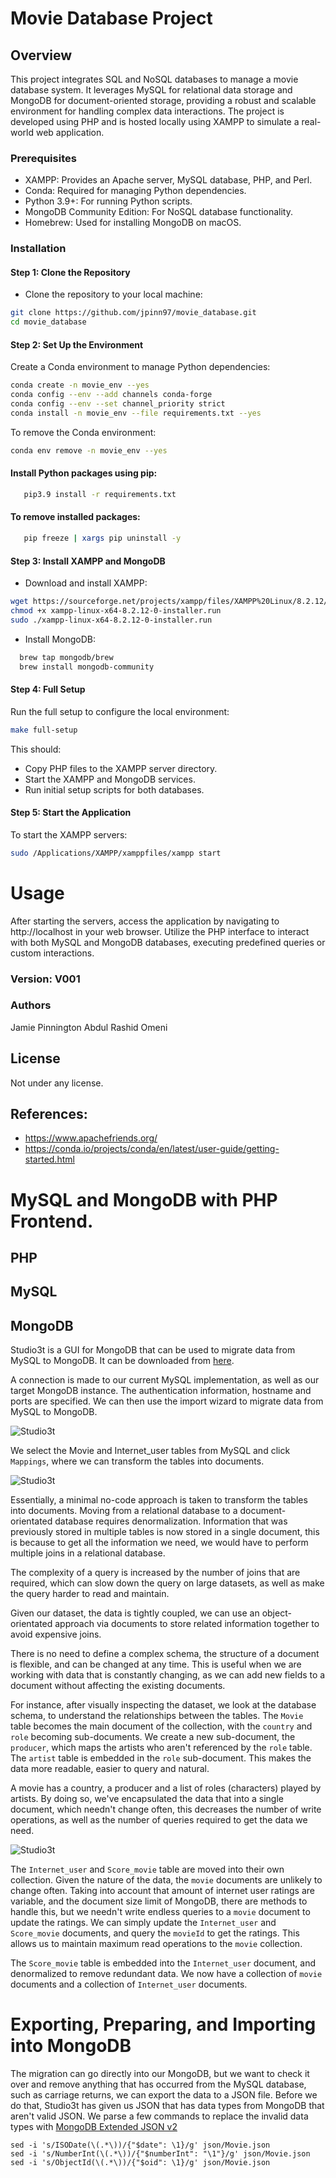 Movie Database Project
=======================


Overview
----------

This project integrates SQL and NoSQL databases to manage a movie database system. It leverages MySQL for relational data storage and MongoDB for document-oriented storage, providing a robust and scalable environment for handling complex data interactions. The project is developed using PHP and is hosted locally using XAMPP to simulate a real-world web application.

### Prerequisites
- XAMPP: Provides an Apache server, MySQL database, PHP, and Perl.
- Conda: Required for managing Python dependencies.
- Python 3.9+: For running Python scripts.
- MongoDB Community Edition: For NoSQL database functionality.
- Homebrew: Used for installing MongoDB on macOS.

### Installation

#### Step 1: Clone the Repository
- Clone the repository to your local machine:

```bash
git clone https://github.com/jpinn97/movie_database.git
cd movie_database
```

#### Step 2: Set Up the Environment

Create a Conda environment to manage Python dependencies:

```bash
conda create -n movie_env --yes
conda config --env --add channels conda-forge
conda config --env --set channel_priority strict
conda install -n movie_env --file requirements.txt --yes
```

To remove the Conda environment:

```bash
conda env remove -n movie_env --yes
```

#### Install Python packages using pip:

```bash
   pip3.9 install -r requirements.txt
```


#### To remove installed packages:

```bash
   pip freeze | xargs pip uninstall -y
```

#### Step 3: Install XAMPP and MongoDB

- Download and install XAMPP:

```bash
wget https://sourceforge.net/projects/xampp/files/XAMPP%20Linux/8.2.12/xampp-linux-x64-8.2.12-0-installer.run
chmod +x xampp-linux-x64-8.2.12-0-installer.run
sudo ./xampp-linux-x64-8.2.12-0-installer.run
```
- Install MongoDB:

```bash
  brew tap mongodb/brew
  brew install mongodb-community
```


#### Step 4: Full Setup

Run the full setup to configure the local environment:

```bash
make full-setup

```

This should:

- Copy PHP files to the XAMPP server directory.
- Start the XAMPP and MongoDB services.
- Run initial setup scripts for both databases.

#### Step 5: Start the Application

To start the XAMPP servers:


```bash
sudo /Applications/XAMPP/xamppfiles/xampp start
```

# Usage
After starting the servers, access the application by navigating to http://localhost in your web browser. Utilize the PHP interface to interact with both MySQL and MongoDB databases, executing predefined queries or custom interactions.

### Version: V001

### Authors
Jamie Pinnington
Abdul Rashid Omeni


## License
Not under any license.


## References: 
- https://www.apachefriends.org/
- https://conda.io/projects/conda/en/latest/user-guide/getting-started.html



# MySQL and MongoDB with PHP Frontend.

## PHP

## MySQL

## MongoDB

Studio3t is a GUI for MongoDB that can be used to migrate data from MySQL to MongoDB. It can be downloaded from [here](https://studio3t.com/download/).

A connection is made to our current MySQL implementation, as well as our target MongoDB instance. The authentication information, hostname and ports are specified. We can then use the import wizard to migrate data from MySQL to MongoDB.

![Studio3t](/images/image_1.png)

We select the Movie and Internet_user tables from MySQL and click `Mappings`, where we can transform the tables into documents.

![Studio3t](/images/image_2.png)

Essentially, a minimal no-code approach is taken to transform the tables into documents. Moving from a relational database to a document-orientated database requires denormalization. Information that was previously stored in multiple tables is now stored in a single document, this is because to get all the information we need, we would have to perform multiple joins in a relational database.

The complexity of a query is increased by the number of joins that are required, which can slow down the query on large datasets, as well as make the query harder to read and maintain.

Given our dataset, the data is tightly coupled, we can use an object-orientated approach via documents to store related information together to avoid expensive joins.

There is no need to define a complex schema, the structure of a document is flexible, and can be changed at any time. This is useful when we are working with data that is constantly changing, as we can add new fields to a document without affecting the existing documents.

For instance, after visually inspecting the dataset, we look at the database schema, to understand the relationships between the tables. The `Movie` table becomes the main document of the collection, with the `country` and `role` becoming sub-documents. We create a new sub-document, the `producer`, which maps the artists who aren't referenced by the `role` table. The `artist` table is embedded in the `role` sub-document. This makes the data more readable, easier to query and natural.

A movie has a country, a producer and a list of roles (characters) played by artists. By doing so, we've encapsulated the data that into a single document, which needn't change often, this decreases the number of write operations, as well as the number of queries required to get the data we need.

![Studio3t](/images/image_3.png)

The `Internet_user` and `Score_movie` table are moved into their own collection. Given the nature of the data, the `movie` documents are unlikely to change often. Taking into account that amount of internet user ratings are variable, and the document size limit of MongoDB, there are methods to handle this, but we needn't write endless queries to a `movie` document to update the ratings. We can simply update the `Internet_user` and `Score_movie` documents, and query the `movieId` to get the ratings. This allows us to maintain maximum read operations to the `movie` collection.

The `Score_movie` table is embedded into the `Internet_user` document, and denormalized to remove redundant data. We now have a collection of `movie` documents and a collection of `Internet_user` documents.

# Exporting, Preparing, and Importing into MongoDB

The migration can go directly into our MongoDB, but we want to check it over and remove anything that has occurred from the MySQL database, such as carriage returns, we can export the data to a JSON file. Before we do that, Studio3t has given us JSON that has data types from MongoDB that aren't valid JSON. We parse a few commands to replace the invalid data types with [MongoDB Extended JSON v2](https://www.mongodb.com/docs/manual/reference/mongodb-extended-json/#mongodb-extended-json--v2-)

```
sed -i 's/ISODate(\(.*\))/{"$date": \1}/g' json/Movie.json
sed -i 's/NumberInt(\(.*\))/{"$numberInt": "\1"}/g' json/Movie.json
sed -i 's/ObjectId(\(.*\))/{"$oid": \1}/g' json/Movie.json
```
